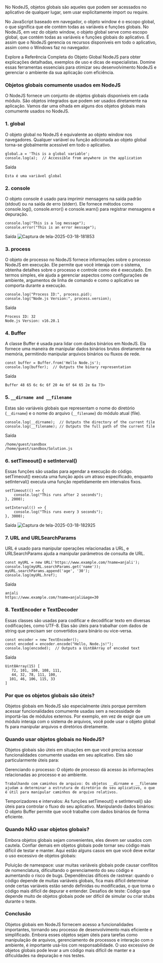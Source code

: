 No NodeJS, objetos globais são aqueles que podem ser acessados no aplicativo de qualquer lugar, sem usar explicitamente import ou require.

No JavaScript baseado em navegador, o objeto window é o escopo global, o que significa que ele contém todas as variáveis e funções globais.
No NodeJS, em vez do objeto window, o objeto global serve como escopo global, que contém todas as variáveis e funções globais do aplicativo. É assim que o NodeJS gerencia os recursos disponíveis em todo o aplicativo, assim como o Windows faz no navegador.

Explore a Referência Completa do Objeto Global NodeJS para obter explicações detalhadas, exemplos de uso e dicas de especialistas. Domine essas ferramentas essenciais para otimizar seu desenvolvimento NodeJS e gerenciar o ambiente da sua aplicação com eficiência.

### Objetos globais comumente usados em NodeJS
O NodeJS fornece um conjunto de objetos globais disponíveis em cada módulo. São objetos integrados que podem ser usados diretamente na aplicação. Vamos dar uma olhada em alguns dos objetos globais mais comumente usados no NodeJS.

### 1. global
O objeto global no NodeJS é equivalente ao objeto window nos navegadores. Qualquer variável ou função adicionada ao objeto global torna-se globalmente acessível em todo o aplicativo.
```node
global.a = 'This is a global variable';
console.log(a);  // Accessible from anywhere in the application
```
Saída
```
Esta é uma variável global
```

### 2. console
O objeto console é usado para imprimir mensagens na saída padrão (stdout) ou na saída de erro (stderr). Ele fornece métodos como console.log(), console.error() e console.warn() para registrar mensagens e depuração.
```node
console.log("This is a log message");
console.error("This is an error message");
```
Saída
![Captura de tela-2025-03-18-181853](https://media.geeksforgeeks.org/wp-content/uploads/20250318181911220947/Screenshot-2025-03-18-181853.png)

### 3. process
O objeto de processo no NodeJS fornece informações sobre o processo NodeJS em execução. Ele permite que você interaja com o sistema, obtenha detalhes sobre o processo e controle como ele é executado. Em termos simples, ele ajuda a gerenciar aspectos como configurações de ambiente, argumentos de linha de comando e como o aplicativo se comporta durante a execução.
```node
console.log("Process ID:", process.pid);
console.log("Node.js Version:", process.version);
```
Saída
```
Process ID: 32
Node.js Version: v16.20.1
```


### 4. Buffer
A classe Buffer é usada para lidar com dados binários em NodeJS. Ela fornece uma maneira de manipular dados binários brutos diretamente na memória, permitindo manipular arquivos binários ou fluxos de rede.
```node
const buffer = Buffer.from('Hello Node.js');
console.log(buffer);  // Outputs the binary representation
```
Saída
```
Buffer 48 65 6c 6c 6f 20 4e 6f 64 65 2e 6a 73>
```

### 5. `__dirname and __filename`
Estas são variáveis globais que representam o nome do diretório (`__dirname`) e o nome do arquivo (`__filename`) do módulo atual (file).
```node
console.log(__dirname);  // Outputs the directory of the current file
console.log(__filename); // Outputs the full path of the current file
```
Saída
```
/home/guest/sandbox 
/home/guest/sandbox/Solution.js
```

### 6. setTimeout() e setInterval()
Essas funções são usadas para agendar a execução do código. setTimeout() executa uma função após um atraso especificado, enquanto setInterval() executa uma função repetidamente em intervalos fixos.
```node
setTimeout(() => {
    console.log("This runs after 2 seconds");
}, 2000);

setInterval(() => {
    console.log("This runs every 3 seconds");
}, 3000);
```
Saída
![Captura de tela-2025-03-18-182925](https://media.geeksforgeeks.org/wp-content/uploads/20250318182957435864/Screenshot-2025-03-18-182925.png)

### 7. URL and URLSearchParams
URL é usado para manipular operações relacionadas a URL, e URLSearchParams ajuda a manipular parâmetros de consulta de URL.
```node
const myURL = new URL('https://www.example.com/?name=anjali');
console.log(myURL.searchParams.get('name'));  
myURL.searchParams.append('age', '30');
console.log(myURL.href);
```
Saída
```
anjali
https://www.example.com/?name=anjali&age=30
```

### 8. TextEncoder e TextDecoder
Essas classes são usadas para codificar e decodificar texto em diversas codificações, como UTF-8. Elas são úteis para trabalhar com dados de string que precisam ser convertidos para binário ou vice-versa.
```node
const encoder = new TextEncoder();
const encoded = encoder.encode("Hello, Node.js!");
console.log(encoded);  // Outputs a Uint8Array of encoded text
```
Saída
```
Uint8Array(15) [ 
   72, 101, 108, 108, 111, 
   44, 32, 78, 111, 100, 
  101, 46, 106, 115, 33 
]
```

### Por que os objetos globais são úteis?
Objetos globais em NodeJS são especialmente úteis porque permitem acessar funcionalidades comumente usadas sem a necessidade de importá-las de módulos externos. Por exemplo, em vez de exigir que um módulo interaja com o sistema de arquivos, você pode usar o objeto global fs para manipular arquivos e diretórios diretamente.

### Quando usar objetos globais no NodeJS?
Objetos globais são úteis em situações em que você precisa acessar funcionalidades comumente usadas em seu aplicativo. Eles são particularmente úteis para:

Gerenciando o processo: O objeto de processo dá acesso às informações relacionadas ao processo e ao ambiente.
```
Trabalhando com caminhos de arquivo: Os objetos __dirname e __filename ajudam a determinar a estrutura de diretório do seu aplicativo, o que é útil para manipular caminhos de arquivo relativos.
```
Temporizadores e intervalos: As funções setTimeout() e setInterval() são úteis para controlar o fluxo do seu aplicativo.
Manipulando dados binários: O objeto Buffer permite que você trabalhe com dados binários de forma eficiente.

### Quando NÃO usar objetos globais?
Embora objetos globais sejam convenientes, eles devem ser usados com cautela. Confiar demais em objetos globais pode tornar seu código mais difícil de testar e manter. Aqui estão alguns casos em que você deve evitar o uso excessivo de objetos globais:

Poluição de namespace: usar muitas variáveis globais pode causar conflitos de nomenclatura, dificultando o gerenciamento do seu código e aumentando o risco de bugs.
Dependências difíceis de rastrear: quando o código depende de muitas variáveis globais, fica mais difícil determinar onde certas variáveis estão sendo definidas ou modificadas, o que torna o código mais difícil de depurar e entender.
Desafios de teste: Código que depende muito de objetos globais pode ser difícil de simular ou criar stubs durante o teste.

### Conclusão
Objetos globais em NodeJS fornecem acesso a funcionalidades importantes, tornando seu processo de desenvolvimento mais eficiente e simplificado. Embora esses objetos sejam úteis para tarefas como manipulação de arquivos, gerenciamento de processos e interação com o ambiente, é importante usá-los com responsabilidade. O uso excessivo de objetos globais pode levar a um código mais difícil de manter e a dificuldades na depuração e nos testes.

